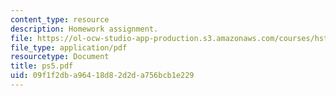 ```yaml
---
content_type: resource
description: Homework assignment.
file: https://ol-ocw-studio-app-production.s3.amazonaws.com/courses/hst-542j-quantitative-physiology-organ-transport-systems-spring-2004/09f1f2dba96418d82d2da756bcb1e229_ps5.pdf
file_type: application/pdf
resourcetype: Document
title: ps5.pdf
uid: 09f1f2db-a964-18d8-2d2d-a756bcb1e229
---
```

